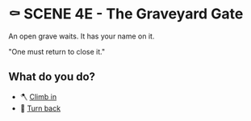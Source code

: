 
# ⚰️ SCENE 4E - The Graveyard Gate

An open grave waits. It has your name on it.

"One must return to close it."

## What do you do?

- 🪓 [Climb in](./scene5I.md)
- 🏃 [Turn back](./scene5J.md)
